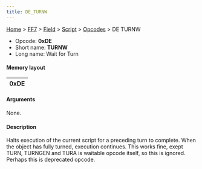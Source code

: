 ```yaml
---
title: DE_TURNW
---
```


[Home](../../../../Main_Page.md) > [FF7](../../../../FF7.md) > [Field](../../../Field.md) > [Script](../../Script.md) > [Opcodes](../Opcodes.md) > DE TURNW

-   Opcode: **0xDE**
-   Short name: **TURNW**
-   Long name: Wait for Turn

#### Memory layout

| 0xDE |
|------|

#### Arguments

None.

#### Description

Halts execution of the current script for a preceding turn to complete. When the object has fully turned, execution continues. This works fine, exept TURN, TURNGEN and TURA is waitable opcode itself, so this is ignored. Perhaps this is deprecated opcode.
